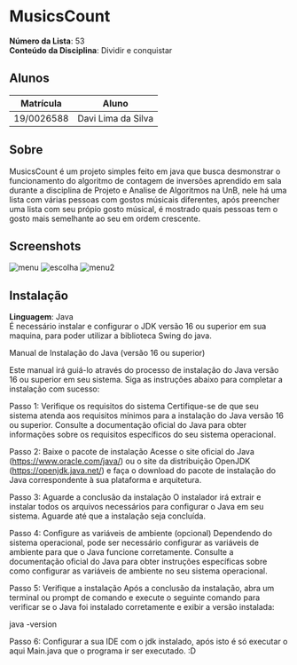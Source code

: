 # MusicsCount

**Número da Lista**: 53<br>
**Conteúdo da Disciplina**: Dividir e conquistar<br>

## Alunos
|Matrícula | Aluno |
| -- | -- |
| 19/0026588  |  Davi Lima da Silva |


## Sobre 
MusicsCount é um projeto simples feito em java que busca desmonstrar o funcionamento do algoritmo de contagem de inversões aprendido em sala durante a disciplina de Projeto e Analise de Algoritmos na UnB, nele há uma lista com várias pessoas com gostos músicais diferentes, após preencher uma lista com seu própio gosto músical, é mostrado quais pessoas tem o gosto mais semelhante ao seu em ordem crescente.

## Screenshots
![menu](https://github.com/projeto-de-algoritmos/D-C_53_MusicsCount/assets/79341819/b2448907-3962-4e50-a253-025331c35d1f)
![escolha](https://github.com/projeto-de-algoritmos/D-C_53_MusicsCount/assets/79341819/88b0ad90-59a5-4625-bc08-eef4903d0434)
![menu2](https://github.com/projeto-de-algoritmos/D-C_53_MusicsCount/assets/79341819/f0b6fcb8-2c6d-43d1-873a-6162febe641b)

## Instalação 
**Linguagem**: Java<br>
É necessário instalar e configurar o JDK versão 16 ou superior em sua maquina, para poder utilizar a biblioteca Swing do java.

Manual de Instalação do Java (versão 16 ou superior)

Este manual irá guiá-lo através do processo de instalação do Java versão 16 ou superior em seu sistema. Siga as instruções abaixo para completar a instalação com sucesso:

Passo 1: Verifique os requisitos do sistema
Certifique-se de que seu sistema atenda aos requisitos mínimos para a instalação do Java versão 16 ou superior. Consulte a documentação oficial do Java para obter informações sobre os requisitos específicos do seu sistema operacional.

Passo 2: Baixe o pacote de instalação
Acesse o site oficial do Java (https://www.oracle.com/java/) ou o site da distribuição OpenJDK (https://openjdk.java.net/) e faça o download do pacote de instalação do Java correspondente à sua plataforma e arquitetura.

Passo 3: Aguarde a conclusão da instalação
O instalador irá extrair e instalar todos os arquivos necessários para configurar o Java em seu sistema. Aguarde até que a instalação seja concluída.

Passo 4: Configure as variáveis de ambiente (opcional)
Dependendo do sistema operacional, pode ser necessário configurar as variáveis de ambiente para que o Java funcione corretamente. Consulte a documentação oficial do Java para obter instruções específicas sobre como configurar as variáveis de ambiente no seu sistema operacional.

Passo 5: Verifique a instalação
Após a conclusão da instalação, abra um terminal ou prompt de comando e execute o seguinte comando para verificar se o Java foi instalado corretamente e exibir a versão instalada:

java -version

Passo 6: Configurar a sua IDE com o jdk instalado, após isto é só executar o aqui Main.java que o programa ir ser executado. :D




